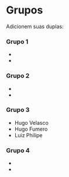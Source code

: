 # Grupos

Adicionem suas duplas:

### Grupo 1
*
*

### Grupo 2
*
*

### Grupo 3
* Hugo Velasco
* Hugo Fumero
* Luiz Philipe

### Grupo 4
*
*

